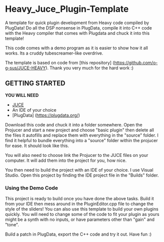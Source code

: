 # Heavy_Juce_Plugin-Template
A template for quick plugin development from Heavy code compiled by PlugData!
Do all the DSP nonsense in PlugData, compile it into C++ code with the Heavy compiler that comes with Plugdata and chuck it into this template!

This code comes with a demo program as it is easier to show how it all works.  Its a cruddy tubescreamer-like overdrive.

The template is based on code from [this repository] (https://github.com/o-g-sus/JUCE-HEAVY).  Thank you very much for the hard work :)

## GETTING STARTED
**YOU WILL NEED**
- [JUCE](https://juce.com/get-juce/)
- An IDE of your choice
- [PlugData] (https://plugdata.org/)

Download this code and chuck it into a folder somewhere.  Open the Projucer and start a new project and choose "basic plugin" then delete all the files it autofills and replace them with everything in the "source" folder.  I find it helpful to bundle everything into a "source" folder within the projucer for ease.  It should look like this.

You will also need to choose link the Projucer to the JUCE files on your computer.  It will add them into the project for you, how nice.

You then need to build the project with an IDE of your choice.  I use Visual Studio.  Open this project by finding the IDE project file in the "Builds" folder.

### Using the Demo Code
This project is ready to build once you have done the above tasks.  Build it from your IDE then mess around in the PluginEditor.cpp file to change the style of the sliders!
You can also use this template to build your own plugins quickly.  You will need to change some of the code to fit your plugin as yours might be a synth with no inputs, or have parameters other than "gain" and "tone".

Build a patch in PlugData, export the C++ code and try it out.  Have fun :)

